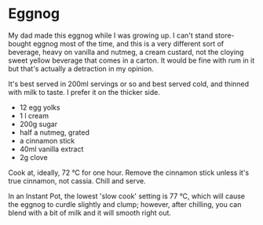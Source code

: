 Eggnog
======

My dad made this eggnog while I was growing up. I can't stand store-bought eggnog most of the time, and this is a very different sort of beverage, heavy on vanilla and nutmeg, a cream custard, not the cloying sweet yellow beverage that comes in a carton. It would be fine with rum in it but that's actually a detraction in my opinion. 

It's best served in 200ml servings or so and best served cold, and thinned with milk to taste. I prefer it on the thicker side.

- 12 egg yolks
- 1 l cream
- 200g sugar
- half a nutmeg, grated
- a cinnamon stick
- 40ml vanilla extract
- 2g clove

Cook at, ideally, 72 °C for one hour. Remove the cinnamon stick unless it's true cinnamon, not cassia. Chill and serve.

In an Instant Pot, the lowest 'slow cook' setting is 77 °C, which will cause the eggnog to curdle slightly and clump; however, after chilling, you can blend with a bit of milk and it will smooth right out.
